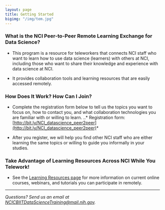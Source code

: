 ```yaml
---
layout: page
title: Getting Started
bigimg: "/img/tem.jpg"
---
```


### What is the NCI Peer-to-Peer Remote Learning Exchange for Data Science?

* This program is a resource for teleworkers that connects NCI staff who want to learn how to use data science (learners) with others at NCI, including those who want to share their knowledge and experience with data science at NCI.

* It provides collaboration tools and learning resources that are easily accessed remotely.

### How Does It Work? How Can I Join?

* Complete the registration form below to tell us the topics you want to focus on, how to contact you, and what collaboration technologies you are familiar with or willing to learn.
..* Registration form: [http://bit.ly/NCI_datascience_peer2peer](http://bit.ly/NCI_datascience_peer2peer)*

* After you register, we will help you find other NCI staff who are either learning the same topics or willing to guide you informally in your studies.

### Take Advantage of Learning Resources Across NCI While You Telework!

* See the [Learning Resources page](../resources) for more information on current online courses, webinars, and tutorials you can participate in remotely.

---
*Questions? Send us an email at [NCICBIITDataScienceTraining@mail.nih.gov](mailto:NCICBIITDataScienceTraining@mail.nih.gov).*
